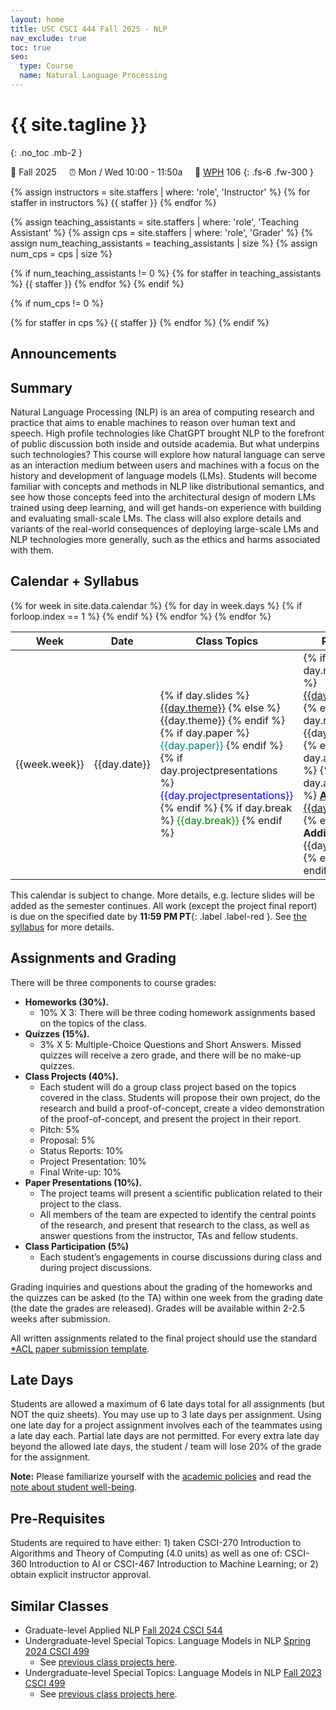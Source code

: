 ```yaml
---
layout: home
title: USC CSCI 444 Fall 2025 - NLP
nav_exclude: true
toc: true
seo:
  type: Course
  name: Natural Language Processing
---
```


# {{ site.tagline }}
{: .no_toc .mb-2 }
<!-- {{ site.description }} -->
🍂 Fall 2025 &nbsp; &nbsp; ⏰  Mon / Wed 10:00 - 11:50a  &nbsp; &nbsp; 📍 [WPH](https://maps.usc.edu/?id=1928&reference=WPH#!m/552624?s/) 106
{: .fs-6 .fw-300 }

{% assign instructors = site.staffers | where: 'role', 'Instructor' %}
{% for staffer in instructors %}
{{ staffer }}
{% endfor %}

{% assign teaching_assistants = site.staffers | where: 'role', 'Teaching Assistant' %}
{% assign cps = site.staffers | where: 'role', 'Grader' %}
{% assign num_teaching_assistants = teaching_assistants | size %}
{% assign num_cps = cps | size %}

{% if num_teaching_assistants != 0 %}
{% for staffer in teaching_assistants %}
{{ staffer }}
{% endfor %}
{% endif %}

{% if num_cps != 0 %}

{% for staffer in cps %}
{{ staffer }}
{% endfor %}
{% endif %}


## Announcements

<!-- See [Brightspace](https://brightspace.usc.edu/d2l/lms/news/main.d2l?ou=114109). -->

<!-- {% assign announcements = site.announcements | reverse %}
{% for announcement in announcements %}
{{ announcement }}
{% endfor %} -->

## Summary

Natural Language Processing (NLP) is an area of computing research and practice that aims to enable machines to reason over human text and speech. High profile technologies like ChatGPT brought NLP to the forefront of public discussion both inside and outside academia. But what underpins such technologies? This course will explore how natural language can serve as an interaction medium between users and machines with a focus on the history and development of language models (LMs). Students will become familiar with concepts and methods in NLP like distributional semantics, and see how those concepts feed into the architectural design of modern LMs trained using deep learning, and will get hands-on experience with building and evaluating small-scale LMs. The class will also explore details and variants of the real-world consequences of deploying large-scale LMs and NLP technologies more generally, such as the ethics and harms associated with them.


## Calendar + Syllabus

<table>
  <thead>
  <tr>
    <th width="5%">Week</th>
    <th width="5%">Date</th>
    <th width="30%">Class Topics</th>
    <th width="40%">Readings</th>
    <th width="13%">Work Due</th>
  </tr>
  </thead>
  <tbody>
  {% for week in site.data.calendar %}
    {% for day in week.days %}
      <tr>
        {% if forloop.index == 1 %}
        <td rowspan="{{week.size}}">{{week.week}}</td>
        {% endif %}
        <td>{{day.date}}</td>
        <!-- <td>{{day.theme}}</td> -->
        <td class="cal-content">
        {% if day.slides %}
          <a href="{{day.slides}}">{{day.theme}}</a>
        {% else %}
          {{day.theme}}
        {% endif %}
        {% if day.paper %}
          <span style="color:teal">{{day.paper}}</span>
        {% endif %}
        {% if day.projectpresentations %}
          <span style="color:blue">{{day.projectpresentations}}</span>
        {% endif %}
        {% if day.break %}
            <span style="color:green">{{day.break}}</span>
        {% endif %}
        </td>
        <td class="cal-content">
          {% if day.readingslink %}
            <a href="{{day.readingslink}}">{{day.readings}}</a>
          {% else if day.readings %}
            {{day.readings}}
          {% endif %}
          {% if day.additional %}
            {% if day.additionallink %}
              <a href="{{day.additionallink}}"><b>Additional:</b> {{day.additional}}</a>
            {% else %}
              <b>Additional:</b> {{day.additional}}
            {% endif %}
          {% endif %}
        </td>
        <td class="cal-content">
          {% if day.exam %}
            <span style="color:red">{{day.exam}}</span>
          {% endif %}
          {% if day.project %}
            <span style="color:blue">{{day.project}}; </span>
          {% endif %}
          {% if day.quiz %}
            <span style="color:fuchsia">{{day.quiz}}; </span>
          {% endif %}
          {% if day.due %}
              {{day.due}}
          {% endif %}
        </td>
      </tr>
    {% endfor %}
  {% endfor %}
  </tbody>
</table>


This calendar is subject to change. More details, e.g. lecture slides will be added as the semester continues. All work (except the project final report) is due on the specified date by **11:59 PM PT**{: .label .label-red }.
See [the syllabus](https://usc.simplesyllabus.com/en-US/doc/gs84ydm4d) for more details.

## Assignments and Grading

There will be three components to course grades:

* **Homeworks (30%).**
  * 10% X 3: There will be three coding homework assignments based on the topics of the class.
* **Quizzes (15%).**
  * 3% X 5: Multiple-Choice Questions and Short Answers. Missed quizzes will receive a zero grade, and there will be no make-up quizzes.
* **Class Projects (40%).**
  * Each student will do a group class project based on the topics covered in the class.  Students will propose their own project, do the research and build a proof-of-concept, create a video demonstration of the proof-of-concept, and present the project in their report.
  * Pitch: 5%
  * Proposal: 5%
  * Status Reports: 10%
  * Project Presentation: 10%
  * Final Write-up: 10%
* **Paper Presentations (10%).**
  * The project teams will present a scientific publication related to their project to the class.
  * All members of the team are expected to identify the central points of the research, and present that research to the class, as well as answer questions from the instructor, TAs and fellow students. <!-- * One member of team---randomly picked by the instructors a couple of hours before the presentation---will be the presenter, so please prepare accordingly! The presenter is responsible for the entire team’s grade, so please ensure both you and your teammates are prepared! The total time of each team's presentation is 5 minutes (3 min presentation + 2 min QA) - we will be very strict about this. If you are NOT presenting, you could participate in Q/A - bonus points will be awarded to folks who ask insightful questions (announce your name before you ask a question).  Each team will prepare 3 slides (via Google slides) to be shared with their assigned TAs by 11:59 PM the day before the presentation. Failure to share will cause a loss of grade.   * Content of the slides:     * Slide 1: Main Research Question in the paper,     * Slide 2: Main Results Summarized,     * Slide 3: How this influences your project. -->
* **Class Participation (5%)**
  * Each student’s engagements in course discussions during class and during project discussions.

Grading inquiries and questions about the grading of the homeworks and the quizzes can be asked (to the TA) within one week from the grading date (the date the grades are released). Grades will be available within 2-2.5 weeks after submission.

All written assignments related to the final project should use the standard [*ACL paper submission template](https://github.com/acl-org/acl-style-files).


## Late Days

Students are allowed a maximum of 6 late days total for all assignments (but NOT the quiz sheets). You may use up to 3 late days per assignment. Using one late day for a project assignment involves each of the teammates using a late day each. Partial late days are not permitted. For every extra late day beyond the allowed late days, the student / team will lose 20% of the grade for the assignment.

**Note:** Please familiarize yourself with the [academic policies](details/policies/#policies) and read the [note about student well-being](details/policies/#student-well-being).


## Pre-Requisites

Students are required to have either: 1) taken CSCI-270 Introduction to Algorithms and Theory of Computing (4.0 units) as well as one of: CSCI-360 Introduction to AI or CSCI-467 Introduction to Machine Learning; or 2) obtain explicit instructor approval.



## Similar Classes

- Graduate-level Applied NLP [Fall 2024 CSCI 544](https://swabhs.com/f24-csci544-appliednlp/)
- Undergraduate-level Special Topics: Language Models in NLP [Spring 2024 CSCI 499](https://swabhs.com/sp24-csci499-lm4nlp/)
  - See [previous class projects here](https://swabhs.com/sp24-csci499-lm4nlp/details/class-projects/).
- Undergraduate-level Special Topics: Language Models in NLP [Fall 2023 CSCI 499](https://swabhs.com/fall23-csci499-lm4nlp/)
  - See [previous class projects here](https://swabhs.com/fall23-csci499-lm4nlp/details/class-projects/).
